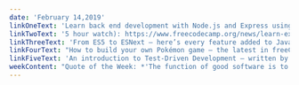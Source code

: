 ```yaml
---
date: 'February 14,2019'
linkOneText: 'Learn back end development with Node.js and Express using this free in-depth course (2.5 hour watch): https://www.freecodecamp.org/news/learn-express-js-in-this-complete-course'
linkTwoText: '5 hour watch): https://www.freecodecamp.org/news/learn-express-js-in-this-complete-course'
linkThreeText: 'From ES5 to ESNext — here’s every feature added to JavaScript since 2015 (40 minute read): https://medium.freecodecamp.org/d0c255e13c6e'
linkFourText: "How to build your own Pokémon game — the latest in freeCodeCamp's series of Harvard University GameDev lectures (2 hour watch): https://www.freecodecamp.org/news/code-your-own-pokemon-game"
linkFiveText: 'An introduction to Test-Driven Development — written by a developer who spent 5 years avoiding TDD but finally embraced it (22 minute read): https://medium.freecodecamp.org/c4de6dce5c'
weekContent: "Quote of the Week: *'The function of good software is to make the complex appear to be simple.'* — Grady Booch"
---
```


